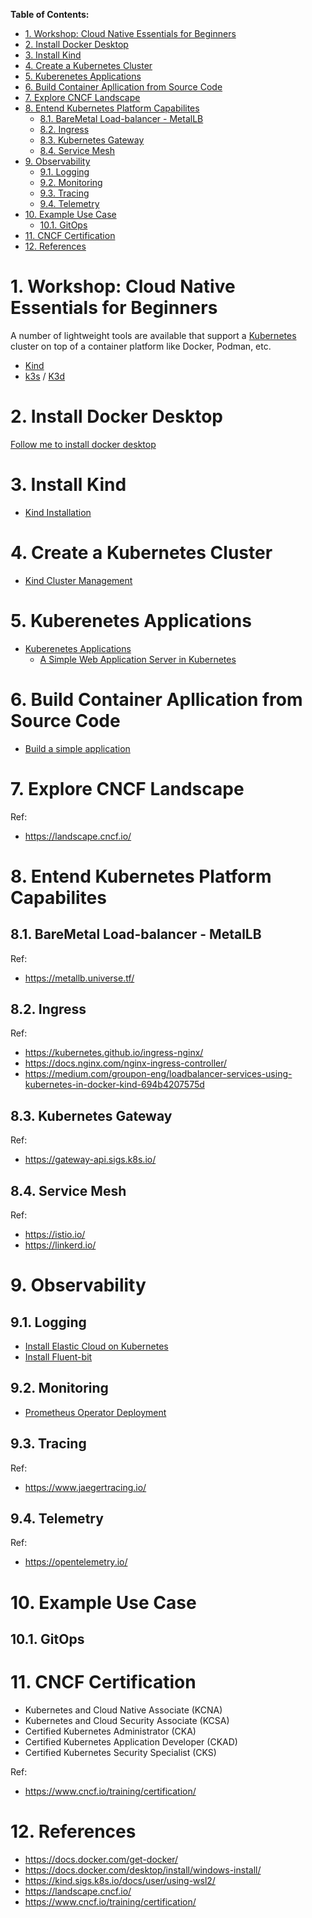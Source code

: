 **Table of Contents:**
- [1. Workshop: Cloud Native Essentials for Beginners](#1-workshop-cloud-native-essentials-for-beginners)
- [2. Install Docker Desktop](#2-install-docker-desktop)
- [3. Install Kind](#3-install-kind)
- [4. Create a Kubernetes Cluster](#4-create-a-kubernetes-cluster)
- [5. Kuberenetes Applications](#5-kuberenetes-applications)
- [6. Build Container Apllication from Source Code](#6-build-container-apllication-from-source-code)
- [7. Explore CNCF Landscape](#7-explore-cncf-landscape)
- [8. Entend Kubernetes Platform Capabilites](#8-entend-kubernetes-platform-capabilites)
  - [8.1. BareMetal Load-balancer - MetalLB](#81-baremetal-load-balancer---metallb)
  - [8.2. Ingress](#82-ingress)
  - [8.3. Kubernetes Gateway](#83-kubernetes-gateway)
  - [8.4. Service Mesh](#84-service-mesh)
- [9. Observability](#9-observability)
  - [9.1. Logging](#91-logging)
  - [9.2. Monitoring](#92-monitoring)
  - [9.3. Tracing](#93-tracing)
  - [9.4. Telemetry](#94-telemetry)
- [10. Example Use Case](#10-example-use-case)
  - [10.1. GitOps](#101-gitops)
- [11. CNCF Certification](#11-cncf-certification)
- [12. References](#12-references)


# 1. Workshop: Cloud Native Essentials for Beginners

A number of lightweight tools are available that support a [Kubernetes](https://kubernetes.io/) cluster on top of a container platform like Docker, Podman, etc.

- [Kind](https://kind.sigs.k8s.io/)
- [k3s](https://k3s.io/) / [K3d](https://k3d.io/v5.6.3/)


# 2. Install Docker Desktop

[Follow me to install docker desktop](./installation/docker-desktop/install-docker-desktop.md)


# 3. Install Kind 

- [Kind Installation](./installation/kind/kind-installation.md)



# 4. Create a Kubernetes Cluster

- [Kind Cluster Management](./installation/kind/kind-cluster-management.md)



# 5. Kuberenetes Applications
- [Kuberenetes Applications](./docs/kubernetes-applications/README.md)
  - [A Simple Web Application Server in Kubernetes](./docs/kubernetes-applications/first-simple-application/README.md)



# 6. Build Container Apllication from Source Code

- [Build a simple application](./docs/build-container-application/README.md)




# 7. Explore CNCF Landscape

Ref: 
- https://landscape.cncf.io/



# 8. Entend Kubernetes Platform Capabilites

## 8.1. BareMetal Load-balancer - MetalLB

Ref: 
- https://metallb.universe.tf/

## 8.2. Ingress

Ref:
- https://kubernetes.github.io/ingress-nginx/
- https://docs.nginx.com/nginx-ingress-controller/ 
- https://medium.com/groupon-eng/loadbalancer-services-using-kubernetes-in-docker-kind-694b4207575d


## 8.3. Kubernetes Gateway

Ref:
- https://gateway-api.sigs.k8s.io/


## 8.4. Service Mesh
Ref:
- https://istio.io/
- https://linkerd.io/





# 9. Observability

## 9.1. Logging
- [Install Elastic Cloud on Kubernetes](./installation/elastic-cloud/elastic-cloud-kubernetes-installation.md)
- [Install Fluent-bit](./installation/fluent-bit/fluent-bit-installation.md)

## 9.2. Monitoring
- [Prometheus Operator Deployment](./installation/prometheus/prometheus-install.md)


## 9.3. Tracing

Ref:
- https://www.jaegertracing.io/


## 9.4. Telemetry

Ref:
- https://opentelemetry.io/


# 10. Example Use Case

## 10.1. GitOps


# 11. CNCF Certification

- Kubernetes and Cloud Native Associate (KCNA)
- Kubernetes and Cloud Security Associate (KCSA)
- Certified Kubernetes Administrator (CKA)
- Certified Kubernetes Application Developer (CKAD)
- Certified Kubernetes Security Specialist (CKS)

Ref:
- https://www.cncf.io/training/certification/




# 12. References
- https://docs.docker.com/get-docker/
- https://docs.docker.com/desktop/install/windows-install/
- https://kind.sigs.k8s.io/docs/user/using-wsl2/
- https://landscape.cncf.io/
- https://www.cncf.io/training/certification/